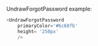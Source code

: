 UndrawForgotPassword example:
```js 
<UndrawForgotPassword
    primaryColor='#6c68fb'
    height= '250px'
    />
```